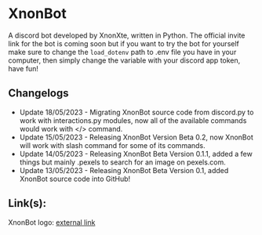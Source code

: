 # XnonBot
A discord bot developed by XnonXte, written in Python. The official invite link for the bot is coming soon but if you want to try the bot for yourself make sure to change the ```load_dotenv``` path to .env file you have in your computer, then simply change the variable with your discord app token, have fun!

## Changelogs
- Update 18/05/2023 - Migrating XnonBot source code from discord.py to work with interactions.py modules, now all of the available commands would work with </> command.
- Update 15/05/2023 - Releasing XnonBot Version Beta 0.2, now XnonBot will work with slash command for some of its commands.
- Update 14/05/2023 - Releasing XnonBot Beta Version 0.1.1, added a few things but mainly .pexels to search for an image on pexels.com.
- Update 13/05/2023 - Releasing XnonBot Beta Version 0.1, added XnonBot source code into GitHub!

## Link(s):
XnonBot logo: [external link](https://cdn.discordapp.com/attachments/944147343140327465/1106659505711878154/xnonbot.png)
